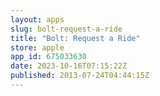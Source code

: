 ```yaml
---
layout: apps
slug: bolt-request-a-ride
title: "Bolt: Request a Ride"
store: apple
app_id: 675033630
date: 2023-10-16T07:15:22Z
published: 2013-07-24T04:44:15Z
---
```

